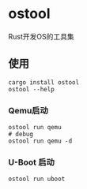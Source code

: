 # ostool

Rust开发OS的工具集

## 使用

```shell
cargo install ostool
ostool --help
```

### Qemu启动

```shell
ostool run qemu
# debug
ostool run qemu -d
```

### U-Boot 启动

```shell
ostool run uboot
```
